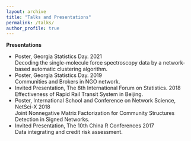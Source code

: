 ```yaml
---
layout: archive
title: "Talks and Presentations"
permalink: /talks/
author_profile: true
---
```

**Presentations**
* Poster, Georgia Statistics Day. 2021 <br />
Decoding the single-molecule force spectroscopy data by a network-based automatic clustering algorithm.
* Poster, Georgia Statistics Day. 2019 <br />
Communities and Brokers in NGO network.
* Invited Presentation, The 8th International Forum on Statistics. 2018 <br />
Effectiveness of Rapid Rail Transit System in Beijing.
* Poster, International School and Conference on Network Science, NetSci-X 2018 <br />
Joint Nonnegative Matrix Factorization for Community Structures Detection in Signed Networks.
* Invited Presentation, The 10th China R Conferences 2017 <br />
Data integrating and credit risk assessment.
